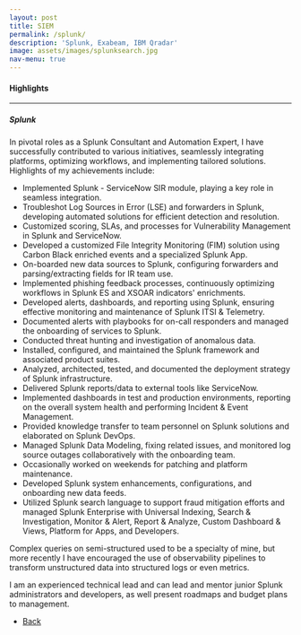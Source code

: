 ```yaml
---
layout: post
title: SIEM 
permalink: /splunk/
description: 'Splunk, Exabeam, IBM Qradar'
image: assets/images/splunksearch.jpg
nav-menu: true
---
```


<h4>Highlights</h4>
<div class="table-wrapper">

</div>
<hr class="major" />  

<h5>Splunk</h5>

In pivotal roles as a Splunk Consultant and Automation Expert, I have successfully contributed to various initiatives, seamlessly integrating platforms, optimizing workflows, and implementing tailored solutions. Highlights of my achievements include:

- Implemented Splunk - ServiceNow SIR module, playing a key role in seamless integration.
- Troubleshot Log Sources in Error (LSE) and forwarders in Splunk, developing automated solutions for efficient detection and resolution.
- Customized scoring, SLAs, and processes for Vulnerability Management in Splunk and ServiceNow.
- Developed a customized File Integrity Monitoring (FIM) solution using Carbon Black enriched events and a specialized Splunk App.
- On-boarded new data sources to Splunk, configuring forwarders and parsing/extracting fields for IR team use.
- Implemented phishing feedback processes, continuously optimizing workflows in Splunk ES and XSOAR indicators' enrichments.
- Developed alerts, dashboards, and reporting using Splunk, ensuring effective monitoring and maintenance of Splunk ITSI & Telemetry.
- Documented alerts with playbooks for on-call responders and managed the onboarding of services to Splunk.
- Conducted threat hunting and investigation of anomalous data.
- Installed, configured, and maintained the Splunk framework and associated product suites.
- Analyzed, architected, tested, and documented the deployment strategy of Splunk infrastructure.
- Delivered Splunk reports/data to external tools like ServiceNow.
- Implemented dashboards in test and production environments, reporting on the overall system health and performing Incident & Event Management.
- Provided knowledge transfer to team personnel on Splunk solutions and elaborated on Splunk DevOps.
- Managed Splunk Data Modeling, fixing related issues, and monitored log source outages collaboratively with the onboarding team.
- Occasionally worked on weekends for patching and platform maintenance.
- Developed Splunk system enhancements, configurations, and onboarding new data feeds.
- Utilized Splunk search language to support fraud mitigation efforts and managed Splunk Enterprise with Universal Indexing, Search & Investigation, Monitor & Alert, Report & Analyze, Custom Dashboard & Views, Platform for Apps, and Developers.

<p><span class="image left"><img src="{% link assets/images/complexquery.jpg %}" alt="" /></span>Complex queries on semi-structured used to be a specialty of mine, but more recently I have encouraged the use of observability pipelines to transform unstructured data into structured logs or even metrics. </p>

I am an experienced technical lead and can lead and mentor junior Splunk administrators and developers, as well present roadmaps and budget plans to management. 

<ul class="actions">
<li><a href="/" class="button next scrolly">Back</a></li>
</ul>

